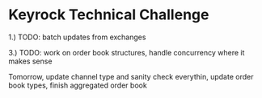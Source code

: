 # Keyrock Technical Challenge



1.) TODO: batch updates from exchanges


3.) TODO: work on order book structures, handle concurrency where it makes sense

Tomorrow, update channel type and sanity check everythin, update order book types, finish aggregated order book